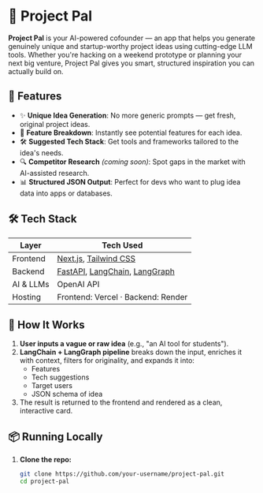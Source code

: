 # 🚀 Project Pal

**Project Pal** is your AI-powered cofounder — an app that helps you generate genuinely unique and startup-worthy project ideas using cutting-edge LLM tools. Whether you're hacking on a weekend prototype or planning your next big venture, Project Pal gives you smart, structured inspiration you can actually build on.

## 🧠 Features

- ✨ **Unique Idea Generation**: No more generic prompts — get fresh, original project ideas.
- 🧩 **Feature Breakdown**: Instantly see potential features for each idea.
- 🛠️ **Suggested Tech Stack**: Get tools and frameworks tailored to the idea's needs.
- 🔍 **Competitor Research** *(coming soon)*: Spot gaps in the market with AI-assisted research.
- 📊 **Structured JSON Output**: Perfect for devs who want to plug idea data into apps or databases.

## 🛠 Tech Stack

| Layer        | Tech Used                                                   |
|--------------|-------------------------------------------------------------|
| Frontend     | [Next.js](https://nextjs.org/), [Tailwind CSS](https://tailwindcss.com/) |
| Backend      | [FastAPI](https://fastapi.tiangolo.com/), [LangChain](https://www.langchain.com/), [LangGraph](https://www.langgraph.dev/) |
| AI & LLMs    | OpenAI API                                                  |
| Hosting      | Frontend: Vercel · Backend: Render                          |

## 🚧 How It Works

1. **User inputs a vague or raw idea** (e.g., "an AI tool for students").
2. **LangChain + LangGraph pipeline** breaks down the input, enriches it with context, filters for originality, and expands it into:
   - Features
   - Tech suggestions
   - Target users
   - JSON schema of idea
3. The result is returned to the frontend and rendered as a clean, interactive card.

## 📦 Running Locally

1. **Clone the repo:**

   ```bash
   git clone https://github.com/your-username/project-pal.git
   cd project-pal
